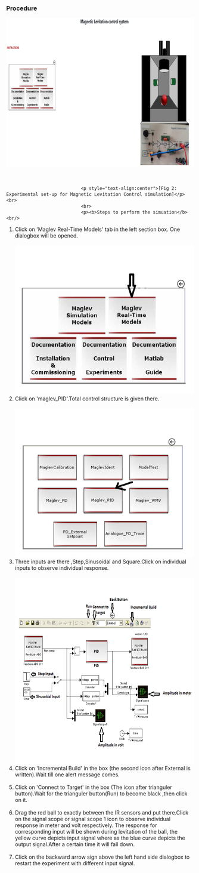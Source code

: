 ### Procedure
 <p>
								<p><img alt="" src="./images/virtualplant.png" height="400" width="760"></p><br/>
								
								<p style="text-align:center">[Fig 2: Experimental set-up for Magnetic Levitation Control simulation]</p><br>
								<br>
								<p><b>Steps to perform the simuation</b><br/>
								
  <ol type="1">
  <li> Click on 'Maglev Real-Time Models' tab in the left section box. One dialogbox will be opened. </li><br/>
  <img alt="" src="./images/virtualplantP1.png" height="400" width="560"><br/>
  
  <li> Click on 'maglev_PID'.Total control structure is given there. </li><br/>
  <img alt="" src="./images/virtualplantP2.png" height="400" width="560"><br/>
  
  <li>Three inputs are there ,Step,Sinusoidal and Square.Click on individual inputs to observe individual response.  </li><br/>
  <img alt="" src="./images/virtualplantP3.png" height="500" width="800"><br/>
  
  <li>Click on 'Incremental Build' in the box (the second icon after External is written).Wait till one alert message comes.</li><br/>
  
  <li>Click on 'Connect to Target' in the box (The icon after trianguler button).Wait for the trianguler button(Run) to become black ,then click on it.</li><br/>  
  
  <li>Drag the red ball to exactly between the IR sensors and put there.Click on the signal scope or signal scope 1 icon to observe individual response in meter and volt respectively.
  The response for corresponding input will be shown during levitation of the ball, the yellow curve depicts input signal where as the blue curve depicts the output signal.After a certain time it will fall down.</li><br/> 
  
  <li>Click on the backward arrow sign above the left hand side dialogbox to restart the experiment with different input signal.</li><br/>


  </ol>	<br><br><br><br>
								</p>
							</p>            